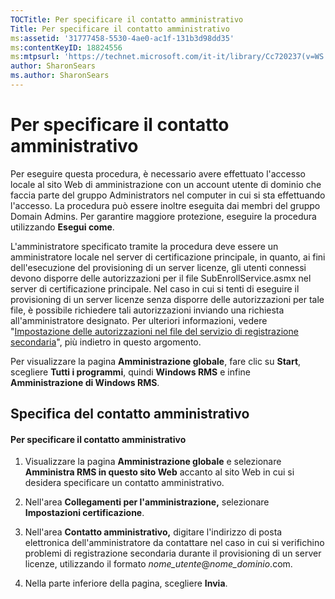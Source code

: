 ```yaml
---
TOCTitle: Per specificare il contatto amministrativo
Title: Per specificare il contatto amministrativo
ms:assetid: '31777458-5530-4ae0-ac1f-131b3d98dd35'
ms:contentKeyID: 18824556
ms:mtpsurl: 'https://technet.microsoft.com/it-it/library/Cc720237(v=WS.10)'
author: SharonSears
ms.author: SharonSears
---
```


Per specificare il contatto amministrativo
==========================================

Per eseguire questa procedura, è necessario avere effettuato l'accesso locale al sito Web di amministrazione con un account utente di dominio che faccia parte del gruppo Administrators nel computer in cui si sta effettuando l'accesso. La procedura può essere inoltre eseguita dai membri del gruppo Domain Admins. Per garantire maggiore protezione, eseguire la procedura utilizzando **Esegui come**.

L'amministratore specificato tramite la procedura deve essere un amministratore locale nel server di certificazione principale, in quanto, ai fini dell'esecuzione del provisioning di un server licenze, gli utenti connessi devono disporre delle autorizzazioni per il file SubEnrollService.asmx nel server di certificazione principale. Nel caso in cui si tenti di eseguire il provisioning di un server licenze senza disporre delle autorizzazioni per tale file, è possibile richiedere tali autorizzazioni inviando una richiesta all'amministratore designato. Per ulteriori informazioni, vedere "[Impostazione delle autorizzazioni nel file del servizio di registrazione secondaria](https://technet.microsoft.com/737bb69b-fe26-4057-9569-e632f7bbf295)", più indietro in questo argomento.

Per visualizzare la pagina **Amministrazione globale**, fare clic su **Start**, scegliere **Tutti i programmi**, quindi **Windows RMS** e infine **Amministrazione di Windows RMS**.

Specifica del contatto amministrativo
-------------------------------------

#### Per specificare il contatto amministrativo

1.  Visualizzare la pagina **Amministrazione globale** e selezionare **Amministra RMS in questo sito Web** accanto al sito Web in cui si desidera specificare un contatto amministrativo.

2.  Nell'area **Collegamenti per l'amministrazione,** selezionare **Impostazioni certificazione**.

3.  Nell'area **Contatto amministrativo,** digitare l'indirizzo di posta elettronica dell'amministratore da contattare nel caso in cui si verifichino problemi di registrazione secondaria durante il provisioning di un server licenze, utilizzando il formato *nome\_utente*@*nome\_dominio*.com.

4.  Nella parte inferiore della pagina, scegliere **Invia**.
